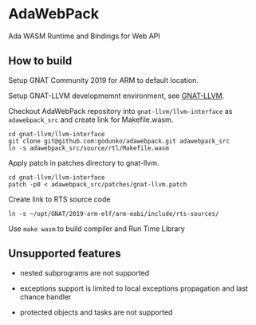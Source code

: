 # AdaWebPack
Ada WASM Runtime and Bindings for Web API

## How to build

Setup GNAT Community 2019 for ARM to default location.

Setup GNAT-LLVM developmemnt environment, see
[GNAT-LLVM](https://github.com/AdaCore/gnat-llvm).

Checkout AdaWebPack repository into `gnat-llvm/llvm-interface` as
`adawebpack_src` and create link for Makefile.wasm.

```
cd gnat-llvm/llvm-interface
git clone git@github.com:godunko/adawebpack.git adawebpack_src
ln -s adawebpack_src/source/rtl/Makefile.wasm
```

Apply patch in patches directory to gnat-llvm.

```
cd gnat-llvm/llvm-interface
patch -p0 < adawebpack_src/patches/gnat-llvm.patch
```

Create link to RTS source code

```
ln -s ~/opt/GNAT/2019-arm-elf/arm-eabi/include/rts-sources/
```

Use `make wasm` to build compiler and Run Time Library

## Unsupported features

 - nested subprograms are not supported

 - exceptions support is limited to local exceptions propagation and last
   chance handler

 - protected objects and tasks are not supported
